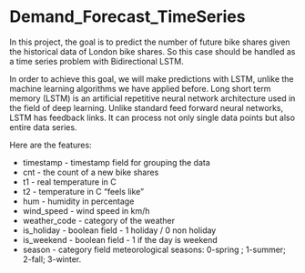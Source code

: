 # Demand_Forecast_TimeSeries

In this project, the goal is to predict the number of future bike shares given the historical data of London bike shares. So this case should be handled as a time series problem with Bidirectional LSTM.

In order to achieve this goal, we will make predictions with LSTM, unlike the machine learning algorithms we have applied before. Long short term memory (LSTM) is an artificial repetitive neural network architecture used in the field of deep learning. Unlike standard feed forward neural networks, LSTM has feedback links. It can process not only single data points but also entire data series.

Here are the features:
* timestamp - timestamp field for grouping the data
* cnt - the count of a new bike shares
* t1 - real temperature in C
* t2 - temperature in C “feels like”
* hum - humidity in percentage
* wind_speed - wind speed in km/h
* weather_code - category of the weather
* is_holiday - boolean field - 1 holiday / 0 non holiday
* is_weekend - boolean field - 1 if the day is weekend
* season - category field meteorological seasons: 0-spring ; 1-summer; 2-fall; 3-winter.
